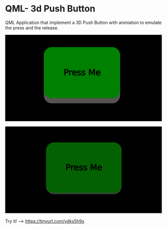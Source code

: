 # QML- 3d Push Button


QML Application that implement a 3D Push Button with anmiation to emulate the press and the release.


![Alt text](/Img/release.png?raw=true "Release")


![Alt text](/Img/press.png?raw=true "Press")


Try it! --> https://tinyurl.com/ydks5h9x
